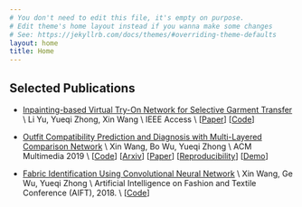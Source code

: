 ```yaml
---
# You don't need to edit this file, it's empty on purpose.
# Edit theme's home layout instead if you wanna make some changes
# See: https://jekyllrb.com/docs/themes/#overriding-theme-defaults
layout: home
title: Home
---
```


## Selected Publications
* [Inpainting-based Virtual Try-On Network for Selective Garment Transfer](https://ieeexplore.ieee.org/abstract/document/8836494) \\
  Li Yu, Yueqi Zhong, Xin Wang \\
  IEEE Access \\
  [[Paper](https://ieeexplore.ieee.org/abstract/document/8836494)]
  [[Code](https://github.com/maktu6/Inpaint-TON)]

* [Outfit Compatibility Prediction and Diagnosis with Multi-Layered Comparison Network](https://arxiv.org/abs/1907.11496) \\
  Xin Wang, Bo Wu, Yueqi Zhong \\
  ACM Multimedia 2019 \\
  [[Code](https://github.com/WangXin93/fashion_compatibility_mcn)]
  [[Arxiv](https://arxiv.org/abs/1907.11496)]
  [[Paper](https://dl.acm.org/citation.cfm?id=3350909)]
  [[Reproducibility](https://dl.acm.org/doi/10.1145/3394171.3414812)]
  [[Demo](https://outfit-diagnosis.herokuapp.com/)]

* [Fabric Identification Using Convolutional Neural Network](https://link.springer.com/chapter/10.1007%2F978-3-319-99695-0_12) \\
  Xin Wang, Ge Wu, Yueqi Zhong \\
  Artificial Intelligence on Fashion and Textile Conference (AIFT), 2018. \\
  [[Code](https://github.com/WangXin93/FabricID)]

